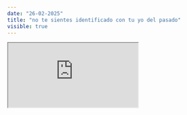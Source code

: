 ```yaml
---
date: "26-02-2025"
title: "no te sientes identificado con tu yo del pasado"
visible: true
---
```

<iframe src="https://www.youtube.com/embed/SQ8xW2s7He4" allowfullscreen></iframe>
